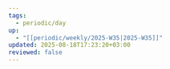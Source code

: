 ```yaml
---
tags:
  - periodic/day
up:
  - "[[periodic/weekly/2025-W35|2025-W35]]"
updated: 2025-08-18T17:23:20+03:00
reviewed: false
---
```

